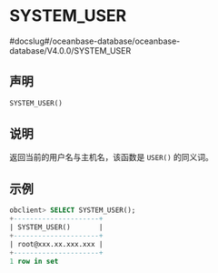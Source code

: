 SYSTEM_USER 
================================
#docslug#/oceanbase-database/oceanbase-database/V4.0.0/SYSTEM_USER


声明 
-----------------------

```sql
SYSTEM_USER()
```



说明 
-----------------------

返回当前的用户名与主机名，该函数是 `USER()` 的同义词。

示例 
-----------------------

```sql
obclient> SELECT SYSTEM_USER();
+---------------------+
| SYSTEM_USER()       |
+---------------------+
| root@xxx.xx.xxx.xxx |
+---------------------+
1 row in set 
```


